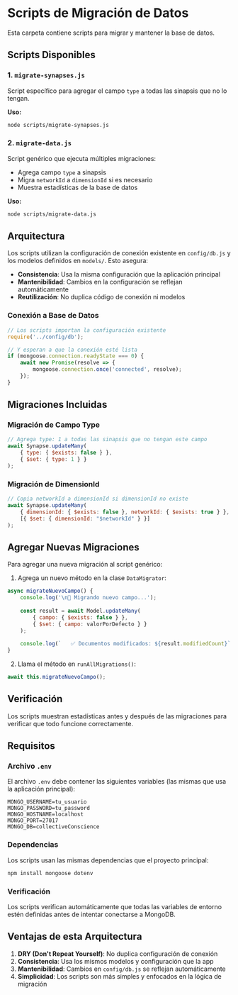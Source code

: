 # Scripts de Migración de Datos

Esta carpeta contiene scripts para migrar y mantener la base de datos.

## Scripts Disponibles

### 1. `migrate-synapses.js`
Script específico para agregar el campo `type` a todas las sinapsis que no lo tengan.

**Uso:**
```bash
node scripts/migrate-synapses.js
```

### 2. `migrate-data.js`
Script genérico que ejecuta múltiples migraciones:
- Agrega campo `type` a sinapsis
- Migra `networkId` a `dimensionId` si es necesario
- Muestra estadísticas de la base de datos

**Uso:**
```bash
node scripts/migrate-data.js
```

## Arquitectura

Los scripts utilizan la configuración de conexión existente en `config/db.js` y los modelos definidos en `models/`. Esto asegura:

- **Consistencia**: Usa la misma configuración que la aplicación principal
- **Mantenibilidad**: Cambios en la configuración se reflejan automáticamente
- **Reutilización**: No duplica código de conexión ni modelos

### Conexión a Base de Datos
```javascript
// Los scripts importan la configuración existente
require('../config/db');

// Y esperan a que la conexión esté lista
if (mongoose.connection.readyState === 0) {
    await new Promise(resolve => {
        mongoose.connection.once('connected', resolve);
    });
}
```

## Migraciones Incluidas

### Migración de Campo Type
```javascript
// Agrega type: 1 a todas las sinapsis que no tengan este campo
await Synapse.updateMany(
    { type: { $exists: false } },
    { $set: { type: 1 } }
);
```

### Migración de DimensionId
```javascript
// Copia networkId a dimensionId si dimensionId no existe
await Synapse.updateMany(
    { dimensionId: { $exists: false }, networkId: { $exists: true } },
    [{ $set: { dimensionId: "$networkId" } }]
);
```

## Agregar Nuevas Migraciones

Para agregar una nueva migración al script genérico:

1. Agrega un nuevo método en la clase `DataMigrator`:
```javascript
async migrateNuevoCampo() {
    console.log('\n🔄 Migrando nuevo campo...');
    
    const result = await Model.updateMany(
        { campo: { $exists: false } },
        { $set: { campo: valorPorDefecto } }
    );
    
    console.log(`   ✅ Documentos modificados: ${result.modifiedCount}`);
}
```

2. Llama el método en `runAllMigrations()`:
```javascript
await this.migrateNuevoCampo();
```

## Verificación

Los scripts muestran estadísticas antes y después de las migraciones para verificar que todo funcione correctamente.

## Requisitos

### Archivo `.env`
El archivo `.env` debe contener las siguientes variables (las mismas que usa la aplicación principal):

```env
MONGO_USERNAME=tu_usuario
MONGO_PASSWORD=tu_password
MONGO_HOSTNAME=localhost
MONGO_PORT=27017
MONGO_DB=collectiveConscience
```

### Dependencias
Los scripts usan las mismas dependencias que el proyecto principal:
```bash
npm install mongoose dotenv
```

### Verificación
Los scripts verifican automáticamente que todas las variables de entorno estén definidas antes de intentar conectarse a MongoDB.

## Ventajas de esta Arquitectura

1. **DRY (Don't Repeat Yourself)**: No duplica configuración de conexión
2. **Consistencia**: Usa los mismos modelos y configuración que la app
3. **Mantenibilidad**: Cambios en `config/db.js` se reflejan automáticamente
4. **Simplicidad**: Los scripts son más simples y enfocados en la lógica de migración 